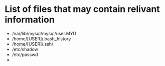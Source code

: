 # List of files that may contain relivant information
- /var/lib/mysql/mysql/user.MYD
- /home/[USER]/.bash_history
- /home/[USER]/.ssh/
- /etc/shadow
- /etc/passwd
- 
